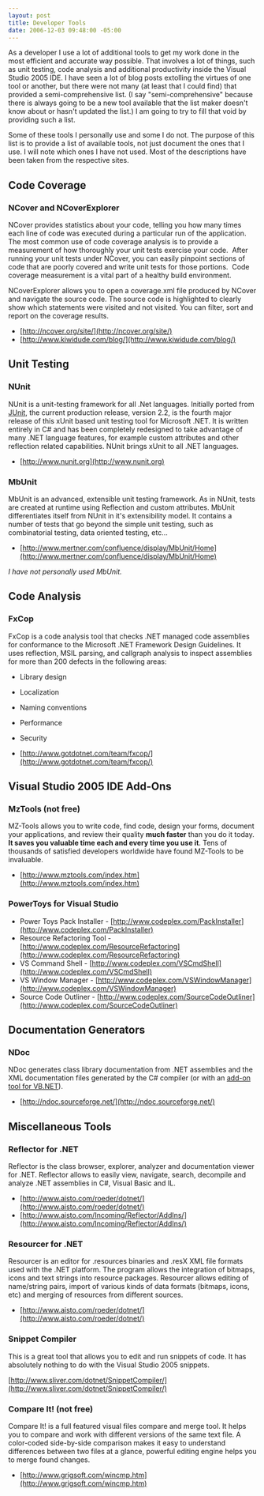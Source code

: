 ```yaml
---
layout: post
title: Developer Tools
date: 2006-12-03 09:48:00 -05:00
---
```


As a developer I use a lot of additional tools to get my work done in the most efficient and accurate way possible. That involves a lot of things, such as unit testing, code analysis and additional productivity inside the Visual Studio 2005 IDE. I have seen a lot of blog posts extolling the virtues of one tool or another, but there were not many (at least that I could find) that provided a semi-comprehensive list. (I say "semi-comprehensive" because there is always going to be a new tool available that the list maker doesn't know about or hasn't updated the list.) I am going to try to fill that void by providing such a list.

Some of these tools I personally use and some I do not. The purpose of this list is to provide a list of available tools, not just document the ones that I use. I will note which ones I have not used. Most of the descriptions have been taken from the respective sites.

## Code Coverage

### NCover and NCoverExplorer

NCover provides statistics about your code, telling you how many times each line of code was executed during a particular run of the application.  The most common use of code coverage analysis is to provide a measurement of how thoroughly your unit tests exercise your code.  After running your unit tests under NCover, you can easily pinpoint sections of code that are poorly covered and write unit tests for those portions.  Code coverage measurement is a vital part of a healthy build environment. 

NCoverExplorer allows you to open a coverage.xml file produced by NCover and navigate the source code. The source code is highlighted to clearly show which statements were visited and not visited. You can filter, sort and report on the coverage results.

* [http://ncover.org/site/](http://ncover.org/site/)
* [http://www.kiwidude.com/blog/](http://www.kiwidude.com/blog/)

## Unit Testing

### NUnit

NUnit is a unit-testing framework for all .Net languages. Initially ported from [JUnit](http://www.junit.org), the current production release, version 2.2, is the fourth major release of this xUnit based unit testing tool for Microsoft .NET. It is written entirely in C# and has been completely redesigned to take advantage of many .NET language features, for example custom attributes and other reflection related capabilities. NUnit brings xUnit to all .NET languages.

* [http://www.nunit.org](http://www.nunit.org)

### MbUnit

MbUnit is an advanced, extensible unit testing framework. As in NUnit, tests are created at runtime using Reflection and custom attributes. MbUnit differentiates itself from NUnit in it's extensibility model. It contains a number of tests that go beyond the simple unit testing, such as combinatorial testing, data oriented testing, etc... 

* [http://www.mertner.com/confluence/display/MbUnit/Home](http://www.mertner.com/confluence/display/MbUnit/Home)

*I have not personally used MbUnit.*

## Code Analysis

### FxCop

FxCop is a code analysis tool that checks .NET managed code assemblies for conformance to the Microsoft .NET Framework Design Guidelines. It uses reflection, MSIL parsing, and callgraph analysis to inspect assemblies for more than 200 defects in the following areas: 

* Library design 
* Localization
* Naming conventions
* Performance
* Security

* [http://www.gotdotnet.com/team/fxcop/](http://www.gotdotnet.com/team/fxcop/)

## Visual Studio 2005 IDE Add-Ons

### MzTools (not free)

MZ-Tools allows you to write code, find code, design your forms, document your applications, and review their quality **much faster** than you do it today. **It saves you valuable time each and every time you use it**. Tens of thousands of satisfied developers worldwide have found MZ-Tools to be invaluable.

* [http://www.mztools.com/index.htm](http://www.mztools.com/index.htm)

### PowerToys for Visual Studio

* Power Toys Pack Installer - [http://www.codeplex.com/PackInstaller](http://www.codeplex.com/PackInstaller)
* Resource Refactoring Tool - [http://www.codeplex.com/ResourceRefactoring](http://www.codeplex.com/ResourceRefactoring)
* VS Command Shell - [http://www.codeplex.com/VSCmdShell](http://www.codeplex.com/VSCmdShell)
* VS Window Manager - [http://www.codeplex.com/VSWindowManager](http://www.codeplex.com/VSWindowManager)
* Source Code Outliner - [http://www.codeplex.com/SourceCodeOutliner](http://www.codeplex.com/SourceCodeOutliner)

## Documentation Generators

### NDoc

NDoc generates class library documentation from .NET assemblies and the XML documentation files generated by the C# compiler (or with an [add-on tool for VB.NET](http://www.gotdotnet.com/workspaces/workspace.aspx?id=112b5449-f702-46e2-87fa-86bdf39a17dd)).

* [http://ndoc.sourceforge.net/](http://ndoc.sourceforge.net/)

## Miscellaneous Tools  

### Reflector for .NET

Reflector is the class browser, explorer, analyzer and documentation viewer for .NET. Reflector allows to easily view, navigate, search, decompile and analyze .NET assemblies in C#, Visual Basic and IL.  

* [http://www.aisto.com/roeder/dotnet/](http://www.aisto.com/roeder/dotnet/)
* [http://www.aisto.com/Incoming/Reflector/AddIns/](http://www.aisto.com/Incoming/Reflector/AddIns/)

### Resourcer for .NET  

Resourcer is an editor for .resources binaries and .resX XML file formats used with the .NET platform. The program allows the integration of bitmaps, icons and text strings into resource packages. Resourcer allows editing of name/string pairs, import of various kinds of data formats (bitmaps, icons, etc) and merging of resources from different sources.  

* [http://www.aisto.com/roeder/dotnet/](http://www.aisto.com/roeder/dotnet/)

### Snippet Compiler  

This is a great tool that allows you to edit and run snippets of code. It has absolutely nothing to do with the Visual Studio 2005 snippets.

[http://www.sliver.com/dotnet/SnippetCompiler/](http://www.sliver.com/dotnet/SnippetCompiler/)

### Compare It! (not free)

Compare It! is a full featured visual files compare and merge tool. It helps you to compare and work with different versions of the same text file. A color-coded side-by-side comparison makes it easy to understand differences between two files at a glance, powerful editing engine helps you to merge found changes.

* [http://www.grigsoft.com/wincmp.htm](http://www.grigsoft.com/wincmp.htm)

